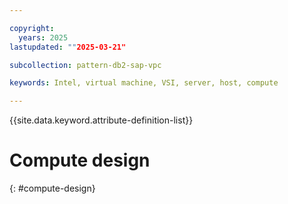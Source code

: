 ```yaml
---

copyright:
  years: 2025
lastupdated: ""2025-03-21"

subcollection: pattern-db2-sap-vpc

keywords: Intel, virtual machine, VSI, server, host, compute

---
```


{{site.data.keyword.attribute-definition-list}}

# Compute design 
{: #compute-design}
